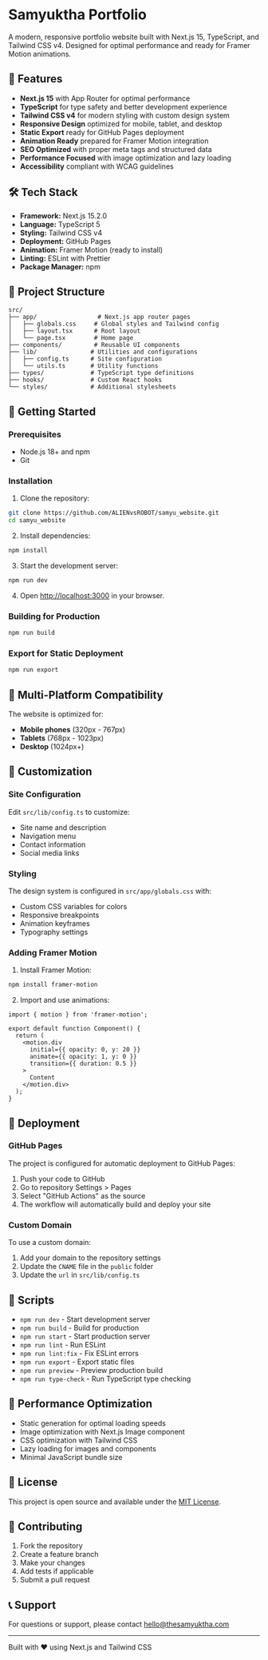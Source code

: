# Samyuktha Portfolio

A modern, responsive portfolio website built with Next.js 15, TypeScript, and Tailwind CSS v4. Designed for optimal performance and ready for Framer Motion animations.

## 🚀 Features

- **Next.js 15** with App Router for optimal performance
- **TypeScript** for type safety and better development experience
- **Tailwind CSS v4** for modern styling with custom design system
- **Responsive Design** optimized for mobile, tablet, and desktop
- **Static Export** ready for GitHub Pages deployment
- **Animation Ready** prepared for Framer Motion integration
- **SEO Optimized** with proper meta tags and structured data
- **Performance Focused** with image optimization and lazy loading
- **Accessibility** compliant with WCAG guidelines

## 🛠️ Tech Stack

- **Framework:** Next.js 15.2.0
- **Language:** TypeScript 5
- **Styling:** Tailwind CSS v4
- **Deployment:** GitHub Pages
- **Animation:** Framer Motion (ready to install)
- **Linting:** ESLint with Prettier
- **Package Manager:** npm

## 📁 Project Structure

```
src/
├── app/                 # Next.js app router pages
│   ├── globals.css     # Global styles and Tailwind config
│   ├── layout.tsx      # Root layout
│   └── page.tsx        # Home page
├── components/         # Reusable UI components
├── lib/               # Utilities and configurations
│   ├── config.ts      # Site configuration
│   └── utils.ts       # Utility functions
├── types/             # TypeScript type definitions
├── hooks/             # Custom React hooks
└── styles/            # Additional stylesheets
```

## 🚀 Getting Started

### Prerequisites

- Node.js 18+ and npm
- Git

### Installation

1. Clone the repository:

```bash
git clone https://github.com/ALIENvsROBOT/samyu_website.git
cd samyu_website
```

2. Install dependencies:

```bash
npm install
```

3. Start the development server:

```bash
npm run dev
```

4. Open [http://localhost:3000](http://localhost:3000) in your browser.

### Building for Production

```bash
npm run build
```

### Export for Static Deployment

```bash
npm run export
```

## 📱 Multi-Platform Compatibility

The website is optimized for:

- **Mobile phones** (320px - 767px)
- **Tablets** (768px - 1023px)
- **Desktop** (1024px+)

## 🎨 Customization

### Site Configuration

Edit `src/lib/config.ts` to customize:

- Site name and description
- Navigation menu
- Contact information
- Social media links

### Styling

The design system is configured in `src/app/globals.css` with:

- Custom CSS variables for colors
- Responsive breakpoints
- Animation keyframes
- Typography settings

### Adding Framer Motion

1. Install Framer Motion:

```bash
npm install framer-motion
```

2. Import and use animations:

```tsx
import { motion } from 'framer-motion';

export default function Component() {
  return (
    <motion.div
      initial={{ opacity: 0, y: 20 }}
      animate={{ opacity: 1, y: 0 }}
      transition={{ duration: 0.5 }}
    >
      Content
    </motion.div>
  );
}
```

## 🚀 Deployment

### GitHub Pages

The project is configured for automatic deployment to GitHub Pages:

1. Push your code to GitHub
2. Go to repository Settings > Pages
3. Select "GitHub Actions" as the source
4. The workflow will automatically build and deploy your site

### Custom Domain

To use a custom domain:

1. Add your domain to the repository settings
2. Update the `CNAME` file in the `public` folder
3. Update the `url` in `src/lib/config.ts`

## 📝 Scripts

- `npm run dev` - Start development server
- `npm run build` - Build for production
- `npm run start` - Start production server
- `npm run lint` - Run ESLint
- `npm run lint:fix` - Fix ESLint errors
- `npm run export` - Export static files
- `npm run preview` - Preview production build
- `npm run type-check` - Run TypeScript type checking

## 🎯 Performance Optimization

- Static generation for optimal loading speeds
- Image optimization with Next.js Image component
- CSS optimization with Tailwind CSS
- Lazy loading for images and components
- Minimal JavaScript bundle size

## 📄 License

This project is open source and available under the [MIT License](LICENSE).

## 🤝 Contributing

1. Fork the repository
2. Create a feature branch
3. Make your changes
4. Add tests if applicable
5. Submit a pull request

## 📞 Support

For questions or support, please contact hello@thesamyuktha.com

---

Built with ❤️ using Next.js and Tailwind CSS
